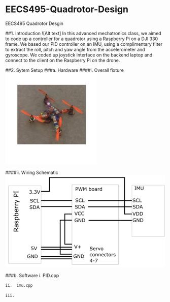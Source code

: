 # EECS495-Quadrotor-Design
EECS495 Quadrotor Desgin

##1. Introduction
![Alt text] In this advanced mechatronics class, we aimed to code up a controller for a quadrotor using a Raspberry Pi on a DJI 330 frame. We based our PID controller on an IMU, using a complimentary filter to extract the roll, pitch and yaw angle from the accelerometer and gyroscope. We coded up joystick interface on the backend laptop and connect to the client on the Raspberry Pi on the drone. 


##2. Sytem Setup
###a. Hardware
####i. Overall fixture 
![Alt text](Quad.jpg?raw=true "Optional Title")

####ii. Wiring Schematic
![Alt text](imu.png?raw=true "Optional Title")


  
  
###b. Software
    i.   PID.cpp
    
    ii.  imu.cpp
    
    iii. 
